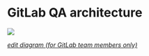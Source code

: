 # GitLab QA architecture

<img src="https://docs.google.com/drawings/d/e/2PACX-1vTBlBcIBFFnQOd9xGQ7-2rij96mP2-ajNd9sQILhSI2D7x-q_8oMuO_GFG8-BWRoQZkVHWdQZTdXF8c/pub?w=855&amp;h=2426">

_[edit diagram (for GitLab team members only)](https://docs.google.com/drawings/d/12mTCF7BU-xaxxS9MmIjkSYnf31RN4wgkkHcXTmS0NoA/edit)_
